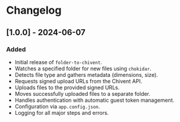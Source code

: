 # Changelog

## [1.0.0] - 2024-06-07

### Added
- Initial release of `folder-to-chivent`.
- Watches a specified folder for new files using `chokidar`.
- Detects file type and gathers metadata (dimensions, size).
- Requests signed upload URLs from the Chivent API.
- Uploads files to the provided signed URLs.
- Moves successfully uploaded files to a separate folder.
- Handles authentication with automatic guest token management.
- Configuration via `app.config.json`.
- Logging for all major steps and errors.
